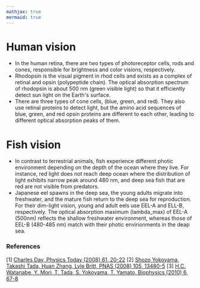 ```yaml
---
mathjax: true
mermaid: true
---
```


# Human vision
- In the human retina, there are two types of photoreceptor cells, rods and cones, responsible for brightness and color visions, respectively. 
- Rhodopsin is the visual pigment in rhod cells and exists as a complex of retinal and opsin (polypeptide chain). The optical absorption spectrum of rhodopsin is about 500 nm (green visible light) so that it efficiently detect sun light on the Earth's surface. 
- There are three types of cone cells, (blue, green, and red). They also use retinal proteins to detect light, but the amino acid sequences of blue, green, and red opsin proteins are different to each other, leading to different optical absorption peaks of them. 

# Fish vision
- In contrast to terrestrial animals, fish experience different photic environment depending on the depth of the ocean where they live. For instance, red light does not reach deep ocean where the distribution of light exhibits narrow peak around 480 nm, and deep sea fish that are red are not visible from predators. 
- Japanese eel spawns in the deep sea, the young adults migrate into freshwater, and the mature fish return to the deep sea for reproduction. For their dim-light vision, young and adult eels use EEL-A and ELL-B, respectively. The optical absorption maximum (lambda_max) of EEL-A (500nm) reflects the shallow freshwater environment, whereas those of EEL-B (480-485 nm) match with their photic envirionments in the deap sea.
  
### References
[1] [Charles Day, Physics Today (2008) 61, 20-22](https://doi.org/10.1063/1.3001855)
[2] [Shozo Yokoyama, Takashi Tada, Huan Zhang, Lyle Britt, PNAS (2008) 105, 13480-5](https://doi.org/10.1073/pnas.0802426105)
[3] [H.C. Watanabe, Y. Mori, T. Tada, S. Yokoyama, T. Yamato, Biophysics (2010) 6, 67-8](https://doi.org/10.2142/biophysics.6.67)

